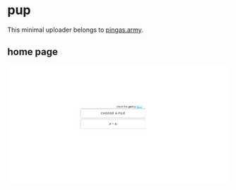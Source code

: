 # pup

This minimal uploader belongs to [pingas.army](https://pingas.army/). 

## home page
![index.html](/www/media/homepage.png)